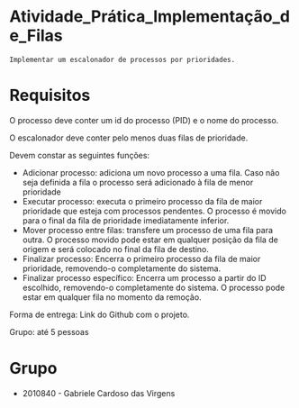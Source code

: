 # Atividade_Prática_Implementação_de_Filas

    Implementar um escalonador de processos por prioridades.

 # Requisitos 

 O processo deve conter um id do processo (PID) e o nome do processo.
 
 O escalonador deve conter pelo menos duas filas de prioridade.
 
 Devem constar as seguintes funções:
 
* Adicionar processo: adiciona um novo processo a uma fila. Caso não seja definida a fila o processo será adicionado à fila de menor prioridade
* Executar processo: executa o primeiro processo da fila de maior prioridade que esteja com processos pendentes. O processo é movido para o final da fila de prioridade imediatamente inferior.
* Mover processo entre filas: transfere um processo de uma fila para outra. O processo movido pode estar em qualquer posição da fila de origem e será colocado no final da fila de destino.
* Finalizar processo: Encerra o primeiro processo da fila de maior prioridade, removendo-o completamente do sistema.
* Finalizar processo específico: Encerra um processo a partir do ID escolhido, removendo-o completamente do sistema. O processo pode estar em qualquer fila no momento da remoção.

Forma de entrega: Link do Github com o projeto.

Grupo: até 5 pessoas

# Grupo

- 2010840 - Gabriele Cardoso das Virgens

